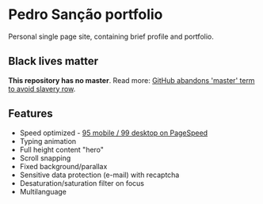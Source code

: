 # Pedro Sanção portfolio

Personal single page site, containing brief profile and portfolio.

## Black lives matter

**This repository has no master**. Read more:
[GitHub abandons 'master' term to avoid slavery row][master-replace].

## Features

- Speed optimized - [95 mobile / 99 desktop on PageSpeed][pagespeed]
- Typing animation
- Full height content "hero"
- Scroll snapping
- Fixed background/parallax
- Sensitive data protection (e-mail) with recaptcha
- Desaturation/saturation filter on focus
- Multilanguage

[pagespeed]: https://developers.google.com/speed/pagespeed/insights/?hl=pt-BR&url=https%3A%2F%2Fsancao.com.br%2Fen%2F&tab=desktop-
[master-replace]: https://www.bbc.com/news/technology-53050955
